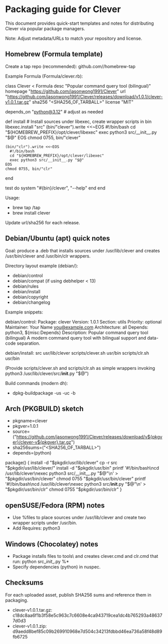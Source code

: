 # Packaging guide for Clever

This document provides quick-start templates and notes for distributing Clever via popular package managers.

Note: Adjust metadata/URLs to match your repository and license.

## Homebrew (Formula template)

Create a tap repo (recommended): github.com/<you>/homebrew-tap

Example Formula (Formula/clever.rb):

class Clever < Formula
  desc "Popular command query tool (bilingual)"
  homepage "https://github.com/jasonwong1991/Clever"
  url "https://github.com/jasonwong1991/Clever/releases/download/v1.0.1/clever-v1.0.1.tar.gz"
  sha256 "<SHA256_OF_TARBALL>"
  license "MIT"

  depends_on "python@3.12" # adjust as needed

  def install
    # Install sources under libexec, create wrapper scripts in bin
    libexec.install "src"
    (bin/"clever").write <<~EOS
      #!/bin/bash
      cd "${HOMEBREW_PREFIX}/opt/clever/libexec"
      exec python3 src/__init__.py "$@"
    EOS
    chmod 0755, bin/"clever"

    (bin/"clr").write <<~EOS
      #!/bin/bash
      cd "${HOMEBREW_PREFIX}/opt/clever/libexec"
      exec python3 src/__init__.py "$@"
    EOS
    chmod 0755, bin/"clr"
  end

  test do
    system "#{bin}/clever", "--help"
  end
end

Usage:
- brew tap <you>/tap
- brew install clever

Update url/sha256 for each release.

## Debian/Ubuntu (apt) quick notes

Goal: produce a .deb that installs sources under /usr/lib/clever and creates /usr/bin/clever and /usr/bin/clr wrappers.

Directory layout example (debian/):
- debian/control
- debian/compat (if using debhelper < 13)
- debian/rules
- debian/install
- debian/copyright
- debian/changelog

Example snippets:

debian/control:
Package: clever
Version: 1.0.1
Section: utils
Priority: optional
Maintainer: Your Name <you@example.com>
Architecture: all
Depends: python3, ${misc:Depends}
Description: Popular command query tool (bilingual)
 A modern command query tool with bilingual support and data-code separation.

debian/install:
src usr/lib/clever
scripts/clever.sh usr/bin
scripts/clr.sh usr/bin

(Provide scripts/clever.sh and scripts/clr.sh as simple wrappers invoking python3 /usr/lib/clever/src/__init__.py "$@")

Build commands (modern dh):
- dpkg-buildpackage -us -uc -b

## Arch (PKGBUILD) sketch

- pkgname=clever
- pkgver=1.0.1
- source=("https://github.com/jasonwong1991/Clever/releases/download/v${pkgver}/clever-v${pkgver}.tar.gz")
- sha256sums=("<SHA256_OF_TARBALL>")
- depends=(python)

package() {
  install -d "$pkgdir/usr/lib/clever"
  cp -r src "$pkgdir/usr/lib/clever/"
  install -d "$pkgdir/usr/bin"
  printf '#!/bin/bash\ncd /usr/lib/clever\nexec python3 src/__init__.py "$@"\n' > "$pkgdir/usr/bin/clever"
  chmod 0755 "$pkgdir/usr/bin/clever"
  printf '#!/bin/bash\ncd /usr/lib/clever\nexec python3 src/__init__.py "$@"\n' > "$pkgdir/usr/bin/clr"
  chmod 0755 "$pkgdir/usr/bin/clr"
}

## openSUSE/Fedora (RPM) notes

- Use %files to place sources under /usr/lib/clever and create two wrapper scripts under /usr/bin.
- Add Requires: python3

## Windows (Chocolatey) notes

- Package installs files to tools\ and creates clever.cmd and clr.cmd that run: python src\__init__.py %*
- Specify dependencies (python) in nuspec.

## Checksums

For each uploaded asset, publish SHA256 sums and reference them in packaging.
- clever-v1.0.1.tar.gz: c18dc8aa6f1b3f58e5c963c7c6608e4ca943719cea1dc4b765293a486377d0d3
- clever-v1.0.1.zip: d9aedd8bef85c09b269910968e7d504c34213fdbbd46ea736a58f48d89fb6725

